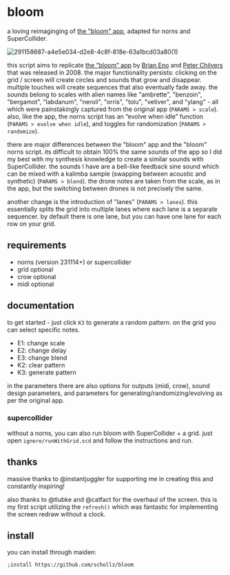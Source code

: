 # bloom

a loving reimaginging of [the "bloom" app](https://generativemusic.com/bloom.html), adapted for norns and SuperCollider.

![291158687-a4e5e034-d2e8-4c8f-818e-63a1bcd03a80(1)](https://github.com/schollz/bloom/assets/6550035/80491d3f-ab93-4419-8cb1-708088e3d5d5)


this script aims to replicate [the “bloom” app](https://generativemusic.com/bloom.html) by [Brian Eno](https://www.brian-eno.net/) and [Peter Chilvers](http://www.peterchilvers.com/) that was released in 2008. the major functionality persists: clicking on the grid / screen will create circles and sounds that grow and disappear. multiple touches will create sequences that also eventually fade away. the sounds belong to scales with alien names like "ambrette", "benzoin", "bergamot", "labdanum", "neroli", "orris", "tolu", "vetiver", and "ylang" - all which were painstakingly captured from the original app (`PARAMS > scale`). also, like the app, the norns script has an “evolve when idle” function (`PARAMS > evolve when idle`), and toggles for randomization (`PARAMS > randomize`). 

there are major differences between the "bloom" app and the "bloom" norns script. its difficult to obtain 100% the same sounds of the app so I did my best with my synthesis knowledge to create a similar sounds with SuperCollider. the sounds I have are a bell-like feedback sine sound which can be mixed with a kalimba sample (swapping between acoustic and synthetic) (`PARAMS > blend`). the drone notes are taken from the scale, as in the app, but the switching between drones is not precisely the same.

another change is the introduction of "lanes" (`PARAMS > lanes`). this essentially splits the grid into multiple lanes where each lane is a separate sequencer. by default there is one lane, but you can have one lane for each row on your grid.

## requirements

- norns (version 231114+) or supercollider
- grid optional
- crow optional
- midi optional

## documentation

to get started - just click `K3` to generate a random pattern. on the grid you can select specific notes.

- E1: change scale
- E2: change delay
- E3: change blend
- K2: clear pattern
- K3: generate pattern 

in the parameters there are also options for outputs (midi, crow), sound design parameters, and parameters for generating/randomizing/evolving as per the original app.

### supercollider

without a norns, you can also run bloom with SuperCollider + a grid. just open `ignore/runWithGrid.scd` and follow the instructions and run.


## thanks

massive thanks to @instantjuggler for supporting me in creating this and constantly inspiring!

also thanks to @tlubke and @catfact for the overhaul of the screen. this is my first script utilizing the `refresh()` which was fantastic for implementing the screen redraw without a clock.


## install

you can install through maiden:

```
;install https://github.com/schollz/bloom
```
